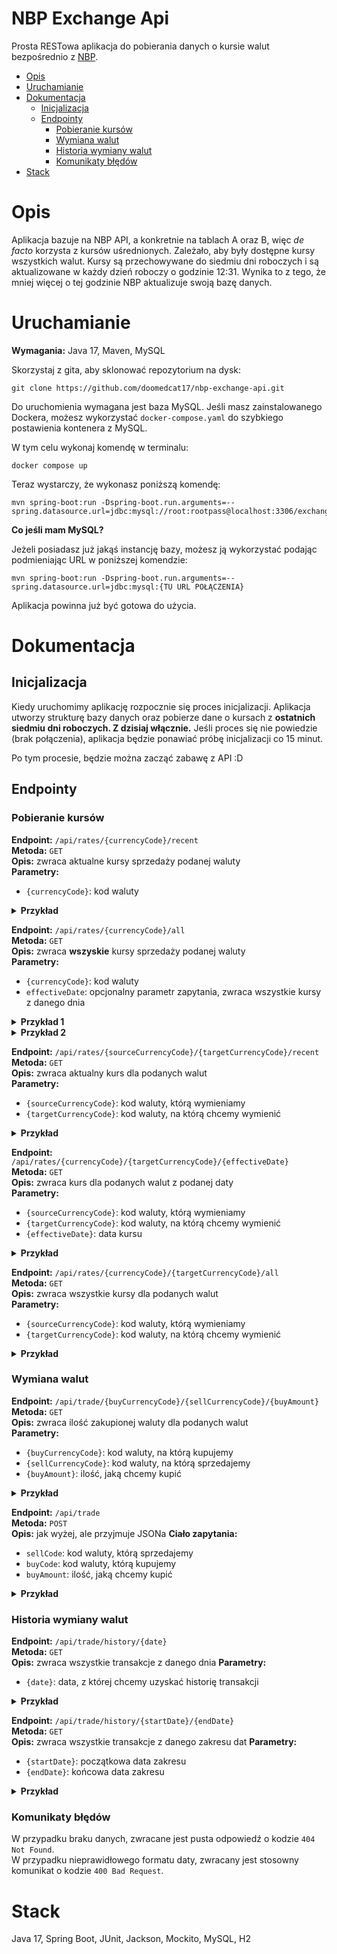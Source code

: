 # NBP Exchange Api

Prosta RESTowa aplikacja do pobierania danych o kursie walut bezpośrednio z [NBP](http://api.nbp.pl/).

- [Opis](#opis)
- [Uruchamianie](#uruchamianie)
- [Dokumentacja](#dokumentacja)
  - [Inicjalizacja](#inicjalizacja)
  - [Endpointy](#endpointy)
    - [Pobieranie kursów](#pobieranie-kursów)
    - [Wymiana walut](#wymiana-walut)
    - [Historia wymiany walut](#historia-wymiany-walut)
    - [Komunikaty błędów](#komunikaty-bledow)
- [Stack](#stack)

# Opis
Aplikacja bazuje na NBP API, a konkretnie na tablach A oraz B, więc *de facto* korzysta z kursów uśrednionych.
Zależało, aby były dostępne kursy wszystkich walut. Kursy są przechowywane do siedmiu dni roboczych i są aktualizowane w każdy dzień roboczy o godzinie 12:31.
Wynika to z tego, że mniej więcej o tej godzinie NBP aktualizuje swoją bazę danych.

# Uruchamianie

**Wymagania:** Java 17, Maven, MySQL

Skorzystaj z gita, aby sklonować repozytorium na dysk:

```
git clone https://github.com/doomedcat17/nbp-exchange-api.git
```

Do uruchomienia wymagana jest baza MySQL. 
Jeśli masz zainstalowanego Dockera, możesz wykorzystać `docker-compose.yaml`
do szybkiego postawienia kontenera z MySQL. 

W tym celu wykonaj komendę w terminalu:

```
docker compose up
```
Teraz wystarczy, że wykonasz poniższą komendę:
```
mvn spring-boot:run -Dspring-boot.run.arguments=--spring.datasource.url=jdbc:mysql://root:rootpass@localhost:3306/exchangeDb
```
**Co jeśli mam MySQL?**

Jeżeli posiadasz już jakąś instancję bazy, możesz ją wykorzystać podając podmieniając URL w poniższej komendzie:
```
mvn spring-boot:run -Dspring-boot.run.arguments=--spring.datasource.url=jdbc:mysql:{TU URL POŁĄCZENIA}
```

Aplikacja powinna już być gotowa do użycia.

# Dokumentacja

## Inicjalizacja

Kiedy uruchomimy aplikację rozpocznie się proces inicjalizacji. Aplikacja utworzy strukturę bazy danych oraz 
pobierze dane o kursach z **ostatnich siedmiu dni roboczych. Z dzisiaj włącznie.** 
Jeśli proces się nie powiedzie (brak połączenia), aplikacja będzie ponawiać próbę inicjalizacji co 15 minut.

Po tym procesie, będzie można zacząć zabawę z API :D

## Endpointy

### Pobieranie kursów

**Endpoint:** `/api/rates/{currencyCode}/recent`  
**Metoda:** `GET`  
**Opis:** zwraca aktualne kursy sprzedaży podanej waluty  
**Parametry:**
- `{currencyCode}`: kod waluty
<details><summary><b>Przykład</b></summary>
<p>

**Zapytanie:**
```
/api/rates/USD/recent
```

Zwraca aktualne kursy sprzedaży dolara:

```json
{
    "code": "USD",
    "rates": [
        {
            "code": "IQD",
            "effectiveDate": "2021-12-01",
            "rate": 1456.742370
        },
        {
            "code": "TOP",
            "effectiveDate": "2021-12-01",
            "rate": 2.282386
        },
        {
            "code": "DZD",
            "effectiveDate": "2021-12-01",
            "rate": 138.878176
        },
        {
            "code": "SOS",
            "effectiveDate": "2021-12-01",
            "rate": 577.613620
        },
        {
            "code": "VUV",
            "effectiveDate": "2021-12-01",
            "rate": 112.827067
        },
        {
            "code": "AWG",
            "effectiveDate": "2021-12-01",
            "rate": 1.806902
        },
        {
            "code": "THB",
            "effectiveDate": "2021-12-02",
            "rate": 33.854167
        },
        {
            "code": "UZS",
            "effectiveDate": "2021-12-01",
            "rate": 10746.335079
        },
        {
            "code": "XPF",
            "effectiveDate": "2021-12-01",
            "rate": 105.358930
        }
    ]
}
```
</p>
</details>

**Endpoint:** `/api/rates/{currencyCode}/all`  
**Metoda:** `GET`  
**Opis:** zwraca **wszyskie** kursy sprzedaży podanej waluty  
**Parametry:**
- `{currencyCode}`: kod waluty
- `effectiveDate`: opcjonalny parametr zapytania, zwraca wszystkie kursy z danego dnia

<details><summary><b>Przykład 1</b></summary>
<p>

**Zapytanie:**
```
/api/rates/USD/all
```

Zwraca wszystkie kursy sprzedaży dolara:

```json
{
    "code": "USD",
    "rates": [
        {
            "code": "IQD",
            "effectiveDate": "2021-12-01",
            "rate": 1456.742370
        },
        {
            "code": "TOP",
            "effectiveDate": "2021-12-01",
            "rate": 2.282386
        },
        {
            "code": "DZD",
            "effectiveDate": "2021-12-01",
            "rate": 138.878176
        },
        {
            "code": "SOS",
            "effectiveDate": "2021-12-01",
            "rate": 577.613620
        },
        {
            "code": "VUV",
            "effectiveDate": "2021-12-01",
            "rate": 112.827067
        },
        {
            "code": "AWG",
            "effectiveDate": "2021-12-01",
            "rate": 1.806902
        },
        {
            "code": "THB",
            "effectiveDate": "2021-12-02",
            "rate": 33.854167
        },
        {
            "code": "UZS",
            "effectiveDate": "2021-12-01",
            "rate": 10746.335079
        },
        {
            "code": "XPF",
            "effectiveDate": "2021-12-01",
            "rate": 105.358930
        }
    ]
}
```
</p>
</details>
<details><summary><b>Przykład 2</b></summary>
<p>

**Zapytanie:**
```
/api/rates/USD/all?effectiveDate=2021-12-02
```

Zwraca wszystkie kursy sprzedaży dolara z dnia 2021-12-02:

```json
{
    "code": "USD",
    "rates": [
        {
            "code": "THB",
            "effectiveDate": "2021-12-02",
            "rate": 33.854167
        },
        {
            "code": "AUD",
            "effectiveDate": "2021-12-02",
            "rate": 1.406829
        },
        {
            "code": "ZAR",
            "effectiveDate": "2021-12-02",
            "rate": 15.807393
        },
        {
            "code": "CAD",
            "effectiveDate": "2021-12-02",
            "rate": 1.278521
        },
        {
            "code": "NZD",
            "effectiveDate": "2021-12-02",
            "rate": 1.466183
        },
        {
            "code": "DKK",
            "effectiveDate": "2021-12-02",
            "rate": 6.567249
        },
        {
            "code": "CLP",
            "effectiveDate": "2021-12-02",
            "rate": 839.186119
        },
        {
            "code": "CZK",
            "effectiveDate": "2021-12-02",
            "rate": 22.457159
        },
        {
            "code": "ISK",
            "effectiveDate": "2021-12-02",
            "rate": 129.465566
        }
    ]
}
```
</p>
</details>

**Endpoint:** `/api/rates/{sourceCurrencyCode}/{targetCurrencyCode}/recent`  
**Metoda:** `GET`  
**Opis:** zwraca aktualny kurs dla podanych walut  
**Parametry:**
- `{sourceCurrencyCode}`: kod waluty, którą wymieniamy
- `{targetCurrencyCode}`: kod waluty, na którą chcemy wymienić

<details><summary><b>Przykład</b></summary>
<p>

**Zapytanie:**
```
/api/rates/USD/PLN/recent
```

Zwraca aktualny kurs wymiany dolara na złotówki:

```json
{
    "code": "USD",
    "rates": [
        {
            "code": "PLN",
            "effectiveDate": "2021-12-02",
            "rate": 4.062500
        }
    ]
}
```
</p>
</details>

**Endpoint:** `/api/rates/{currencyCode}/{targetCurrencyCode}/{effectiveDate}`  
**Metoda:** `GET`  
**Opis:** zwraca kurs dla podanych walut z podanej daty  
**Parametry:**
- `{sourceCurrencyCode}`: kod waluty, którą wymieniamy
- `{targetCurrencyCode}`: kod waluty, na którą chcemy wymienić
- `{effectiveDate}`: data kursu

<details><summary><b>Przykład</b></summary>
<p>

**Zapytanie:**
```
/api/rates/USD/PLN/2021-11-29
```

Zwraca aktualny kurs wymiany dolara na złotówki z dnia 2021-11-29:

```json
{
    "code": "USD",
    "rates": [
        {
            "code": "PLN",
            "effectiveDate": "2021-11-29",
            "rate": 4.162700
        }
    ]
}
```
</p>
</details>

**Endpoint:** `/api/rates/{currencyCode}/{targetCurrencyCode}/all`  
**Metoda:** `GET`  
**Opis:** zwraca wszystkie kursy dla podanych walut  
**Parametry:**
- `{sourceCurrencyCode}`: kod waluty, którą wymieniamy
- `{targetCurrencyCode}`: kod waluty, na którą chcemy wymienić

<details><summary><b>Przykład</b></summary>
<p>

**Zapytanie:**
```
/api/rates/USD/PLN/all
```

Zwraca wszystkie kursy wymiany dolara na złotówki:

```json
{
    "code": "USD",
    "rates": [
        {
            "code": "PLN",
            "effectiveDate": "2021-12-02",
            "rate": 4.062500
        },
        {
            "code": "PLN",
            "effectiveDate": "2021-12-01",
            "rate": 4.105100
        },
        {
            "code": "PLN",
            "effectiveDate": "2021-11-30",
            "rate": 4.121400
        },
        {
            "code": "PLN",
            "effectiveDate": "2021-11-29",
            "rate": 4.162700
        },
        {
            "code": "PLN",
            "effectiveDate": "2021-11-26",
            "rate": 4.175400
        },
        {
            "code": "PLN",
            "effectiveDate": "2021-11-25",
            "rate": 4.160000
        }
    ]
}
```
</p>
</details>

### Wymiana walut

**Endpoint:** `/api/trade/{buyCurrencyCode}/{sellCurrencyCode}/{buyAmount}`  
**Metoda:** `GET`  
**Opis:** zwraca ilość zakupionej waluty dla podanych walut  
**Parametry:**
- `{buyCurrencyCode}`: kod waluty, na którą kupujemy
- `{sellCurrencyCode}`: kod waluty, na którą sprzedajemy
- `{buyAmount}`: ilość, jaką chcemy kupić

<details><summary><b>Przykład</b></summary>
<p>

**Zapytanie:**
```
/api/trade/PLN/USD/20
```

Zwraca ilość zakupionych dolarów za złotówki:

```json
{
    "date": "2021-12-03T03:21:51.997+00:00",
    "buyCode": "PLN",
    "buyAmount": 20.00,
    "sellCode": "USD",
    "sellAmount": 4.92
}
```
</p>
</details>

**Endpoint:** `/api/trade`  
**Metoda:** `POST`  
**Opis:** jak wyżej, ale przyjmuje JSONa
**Ciało zapytania:**
- `sellCode`: kod waluty, którą sprzedajemy
- `buyCode`: kod waluty, którą kupujemy
- `buyAmount`: ilość, jaką chcemy kupić

<details><summary><b>Przykład</b></summary>
<p>

**Zapytanie:**
```
/api/trade
```

**Ciało zapytania:**
```json
{
    "sellCode": "USD",
    "buyCode": "PLN",
    "buyAmount": "1000"
}
```

Zwraca ilość zakupionych złotówek za dolary

```json
{
    "date": "2021-12-03T03:22:18.014+00:00",
    "buyCode": "PLN",
    "buyAmount": 1000.00,
    "sellCode": "USD",
    "sellAmount": 246.15
}
```
</p>
</details>

### Historia wymiany walut

**Endpoint:** `/api/trade/history/{date}`  
**Metoda:** `GET`  
**Opis:** zwraca wszystkie transakcje z danego dnia
**Parametry:**
- `{date}`: data, z której chcemy uzyskać historię transakcji

<details><summary><b>Przykład</b></summary>
<p>

**Zapytanie:**
```
/api/trade/history/2021-12-03
```

Zwraca wszystkie transakcje z dnia 2021-12-03:

```json
[
  {
    "date": "2021-12-03T01:45:41.000+00:00",
    "buyCode": "PLN",
    "buyAmount": 1000.00,
    "sellCode": "USD",
    "sellAmount": 245.98
  },
  {
    "date": "2021-12-03T01:46:19.000+00:00",
    "buyCode": "PLN",
    "buyAmount": 250.00,
    "sellCode": "USD",
    "sellAmount": 61.50
  },
  {
    "date": "2021-12-03T01:46:23.000+00:00",
    "buyCode": "PLN",
    "buyAmount": 212.00,
    "sellCode": "USD",
    "sellAmount": 52.15
  }
]
```
</p>
</details>

**Endpoint:** `/api/trade/history/{startDate}/{endDate}`  
**Metoda:** `GET`  
**Opis:** zwraca wszystkie transakcje z danego zakresu dat
**Parametry:**
- `{startDate}`: początkowa data zakresu
- `{endDate}`: końcowa data zakresu

<details><summary><b>Przykład</b></summary>
<p>

**Zapytanie:**
```
/api/trade/history/2021-12-01/2021-12-03
```

Zwraca wszystkie transakcje z zakresu od 2021-12-01 do 2021-12-03:

```json
[
  {
    "date": "2021-12-01T01:48:59.000+00:00",
    "buyCode": "AUD",
    "buyAmount": 300.00,
    "sellCode": "USD",
    "sellAmount": 211.62
  },
  {
    "date": "2021-12-02T01:49:04.000+00:00",
    "buyCode": "AUD",
    "buyAmount": 300.00,
    "sellCode": "JPY",
    "sellAmount": 23977.26
  },
  {
    "date": "2021-12-03T01:49:15.000+00:00",
    "buyCode": "AFN",
    "buyAmount": 300.00,
    "sellCode": "RUB",
    "sellAmount": 231.00
  }
]
```
</p>
</details>

### Komunikaty błędów

W przypadku braku danych, zwracane jest pusta odpowiedź o kodzie `404 Not Found`.  
W przypadku nieprawidłowego formatu daty, zwracany jest stosowny komunikat o kodzie `400 Bad Request`.


# Stack
Java 17, 
Spring Boot, JUnit, Jackson, Mockito, MySQL, H2





